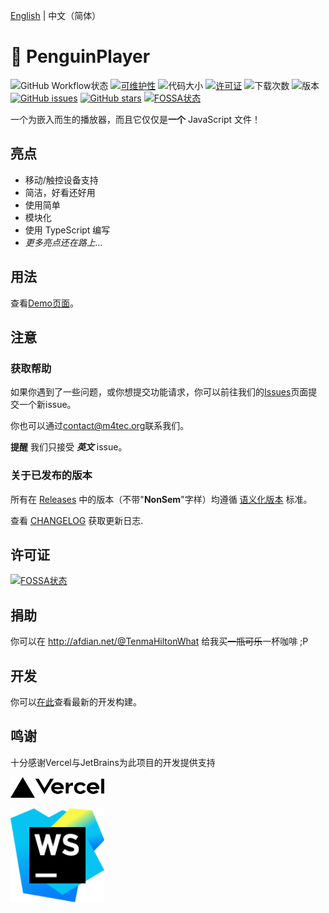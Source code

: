 [English](README.md) | 中文（简体）

# 🐧 PenguinPlayer
![GitHub Workflow状态](https://img.shields.io/github/workflow/status/M4TEC/PenguinPlayer/Compile%20the%20player?label=%E7%BC%96%E8%AF%91%E7%8A%B6%E6%80%81)
[![可维护性](https://img.shields.io/codeclimate/maintainability/M4TEC/PenguinPlayer?label=%E5%8F%AF%E7%BB%B4%E6%8A%A4%E6%80%A7)](https://codeclimate.com/github/M4TEC/PenguinPlayer/maintainability)
![代码大小](https://img.shields.io/github/languages/code-size/M4TEC/PenguinPlayer?label=%E4%BB%A3%E7%A0%81%E5%A4%A7%E5%B0%8F)
[![许可证](https://img.shields.io/github/license/M4TEC/PenguinPlayer?label=%E8%AE%B8%E5%8F%AF%E8%AF%81)](https://github.com/M4TEC/PenguinPlayer/blob/master/LICENSE)
![下载次数](https://img.shields.io/github/downloads/M4TEC/PenguinPlayer/total?label=%E4%B8%8B%E8%BD%BD%E6%AC%A1%E6%95%B0)
![版本](https://img.shields.io/github/package-json/v/M4TEC/PenguinPlayer?label=%E7%89%88%E6%9C%AC)
[![GitHub issues](https://img.shields.io/github/issues/M4TEC/PenguinPlayer)](https://github.com/M4TEC/PenguinPlayer/issues)
[![GitHub stars](https://img.shields.io/github/stars/M4TEC/PenguinPlayer)](https://github.com/M4TEC/PenguinPlayer/stargazers)
[![FOSSA状态](https://app.fossa.com/api/projects/git%2Bgithub.com%2FM4TEC%2FPenguinPlayer.svg?type=shield)](https://app.fossa.com/projects/git%2Bgithub.com%2FM4TEC%2FPenguinPlayer?ref=badge_shield)

一个为嵌入而生的播放器，而且它仅仅是**一个** JavaScript 文件！

## 亮点
- 移动/触控设备支持
- 简洁，好看还好用
- 使用简单
- 模块化
- 使用 TypeScript 编写
- _更多亮点还在路上..._

## 用法
查看[Demo页面](https://penguin-player-rewrite.vercel.app)。

## 注意
### 获取帮助
如果你遇到了一些问题，或你想提交功能请求，你可以前往我们的[Issues](https://github.com/M4TEC/PenguinPlayer/issues)页面提交一个新issue。

你也可以通过[contact@m4tec.org](mailto:contact@m4tec.org)联系我们。

**提醒** 我们只接受 _**英文**_ issue。

### 关于已发布的版本
所有在 [Releases](https://github.com/M4TEC/PenguinPlayer/releases) 中的版本（不带"**NonSem**"字样）均遵循 [语义化版本](https://semver.org/lang/zh-CN) 标准。

查看 [CHANGELOG](CHANGELOG.md) 获取更新日志.

## 许可证
[![FOSSA状态](https://app.fossa.com/api/projects/git%2Bgithub.com%2FM4TEC%2FPenguinPlayer.svg?type=large)](https://app.fossa.com/projects/git%2Bgithub.com%2FM4TEC%2FPenguinPlayer?ref=badge_large)

## 捐助
你可以在 http://afdian.net/@TenmaHiltonWhat 给我买~~一瓶可乐~~一杯咖啡 ;P

## 开发
你可以[在此](https://penguin-player-rewrite.vercel.app)查看最新的开发构建。

## 鸣谢
十分感谢Vercel与JetBrains为此项目的开发提供支持

[<img src="assets/images/vercel-dark.svg" width="150"/>](https://vercel.com/pplayer/penguin-player?utm_source=pplayer&utm_campaign=oss)

[<img src="assets/images/webstorm.svg" width="150"/>](https://jetbrains.com/?utm_source=pplayer&utm_campaign=oss)